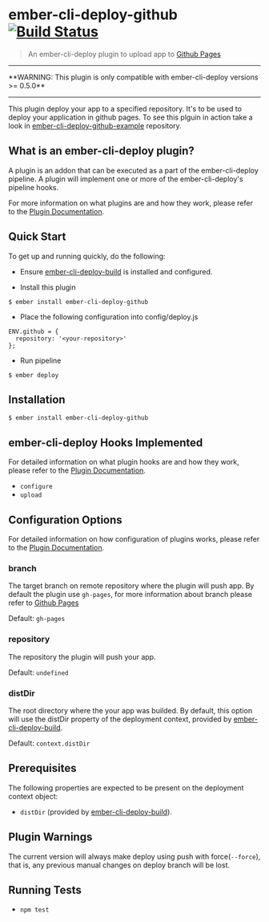 # ember-cli-deploy-github [![Build Status](https://travis-ci.org/dukex/ember-cli-deploy-github.svg)](https://travis-ci.org/dukex/ember-cli-deploy-github)

> An ember-cli-deploy plugin to upload app to [Github Pages](https://pages.github.com/)

<hr/>
**WARNING: This plugin is only compatible with ember-cli-deploy versions >= 0.5.0**
<hr/>

This plugin deploy your app to a specified repository. It's to be used to deploy your application in github pages. To see this plguin in action take a look in  [ember-cli-deploy-github-example](https://github.com/dukex/ember-cli-deploy-github-example) repository.

## What is an ember-cli-deploy plugin?

A plugin is an addon that can be executed as a part of the ember-cli-deploy pipeline. A plugin will implement one or more of the ember-cli-deploy's pipeline hooks.

For more information on what plugins are and how they work, please refer to the [Plugin Documentation](http://ember-cli.github.io/ember-cli-deploy/plugins).

## Quick Start

To get up and running quickly, do the following:

* Ensure [ember-cli-deploy-build](https://github.com/zapnito/ember-cli-deploy-build) is installed and configured.

* Install this plugin

```
$ ember install ember-cli-deploy-github
```

* Place the following configuration into config/deploy.js

```
ENV.github = {
  repository: '<your-repository>'
};
```

* Run pipeline

```
$ ember deploy
```

## Installation

```
$ ember install ember-cli-deploy-github
```

## ember-cli-deploy Hooks Implemented

For detailed information on what plugin hooks are and how they work, please refer to the [Plugin Documentation](http://ember-cli.github.io/ember-cli-deploy/plugins).

* ```configure```
* ```upload```

## Configuration Options

For detailed information on how configuration of plugins works, please refer to the [Plugin Documentation](http://ember-cli.github.io/ember-cli-deploy/plugins).

### branch

The target branch on remote repository where the plugin will push app. By default the plugin use ```gh-pages```, for more information about branch please refer to [Github Pages](https://pages.github.com/)

Default: ```gh-pages```

### repository

The repository the plugin will push your app.

Default: ```undefined```

### distDir

The root directory where the your app was builded. By default, this option will use the distDir property of the deployment context, provided by [ember-cli-deploy-build](https://github.com/zapnito/ember-cli-deploy-build).

Default: ```context.distDir```

## Prerequisites

The following properties are expected to be present on the deployment context object:

* ```distDir``` (provided by [ember-cli-deploy-build](https://github.com/zapnito/ember-cli-deploy-build)).

## Plugin Warnings

The current version will always make deploy using push with force(```--force```),
that is, any previous manual changes on deploy branch will be lost.



## Running Tests

* `npm test`
